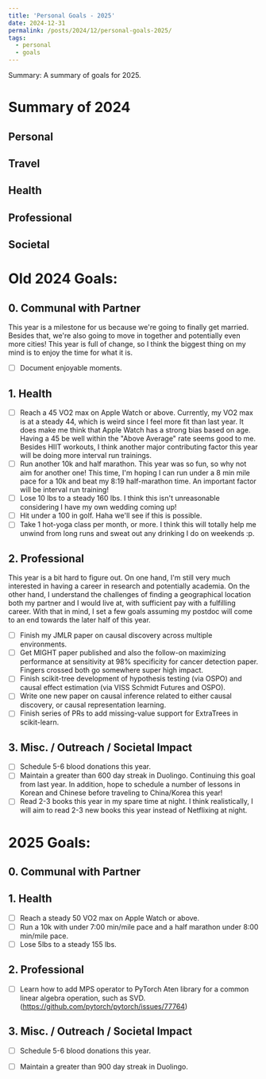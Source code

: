 ```yaml
---
title: 'Personal Goals - 2025'
date: 2024-12-31
permalink: /posts/2024/12/personal-goals-2025/
tags:
  - personal
  - goals
---
```


Summary: A summary of goals for 2025.

# Summary of 2024


## Personal


## Travel


## Health

## Professional


## Societal


# Old 2024 Goals:

## 0. Communal with Partner

This year is a milestone for us because we're going to finally get married. Besides that, we're also going to move in together and potentially even more cities! This year is full of change, so I think the biggest thing on my mind is to enjoy the time for what it is.

- [ ] Document enjoyable moments.

## 1. Health

- [ ] Reach a 45 VO2 max on Apple Watch or above. Currently, my VO2 max is at a steady 44, which is weird since I feel more fit than last year. It does make me think that Apple Watch has a strong bias based on age. Having a 45 be well within the "Above Average" rate seems good to me. Besides HIIT workouts, I think another major contributing factor this year will be doing more interval run trainings.
- [ ] Run another 10k and half marathon. This year was so fun, so why not aim for another one! This time, I'm hoping I can run under a 8 min mile pace for a 10k and beat my 8:19 half-marathon time. An important factor will be interval run training!
- [ ] Lose 10 lbs to a steady 160 lbs. I think this isn't unreasonable considering I have my own wedding coming up!
- [ ] Hit under a 100 in golf. Haha we'll see if this is possible.
- [ ] Take 1 hot-yoga class per month, or more. I think this will totally help me unwind from long runs and sweat out any drinking I do on weekends :p.

## 2. Professional

This year is a bit hard to figure out. On one hand, I'm still very much interested in having a career in research and potentially academia. On the other hand, I understand the challenges of finding a geographical location both my partner and I would live at, with sufficient pay with a fulfilling career. With that in mind, I set a few goals assuming my postdoc will come to an end towards the later half of this year.

- [ ] Finish my JMLR paper on causal discovery across multiple environments.
- [ ] Get MIGHT paper published and also the follow-on maximizing performance at sensitivity at 98% specificity for cancer detection paper. Fingers crossed both go somewhere super high impact.
- [ ] Finish scikit-tree development of hypothesis testing (via OSPO) and causal effect estimation (via VISS Schmidt Futures and OSPO).
- [ ] Write one new paper on causal inference related to either causal discovery, or causal representation learning.
- [ ] Finish series of PRs to add missing-value support for ExtraTrees in scikit-learn.
 
## 3. Misc. / Outreach / Societal Impact

- [ ] Schedule 5-6 blood donations this year.
- [ ] Maintain a greater than 600 day streak in Duolingo. Continuing this goal from last year. In addition, hope to schedule a number of lessons in Korean and Chinese before traveling to China/Korea this year!
- [ ] Read 2-3 books this year in my spare time at night. I think realistically, I will aim to read 2-3 new books this year instead of Netflixing at night.

# 2025 Goals:

## 0. Communal with Partner



## 1. Health

- [ ] Reach a steady 50 VO2 max on Apple Watch or above.
- [ ] Run a 10k with under 7:00 min/mile pace and a half marathon under 8:00 min/mile pace.
- [ ] Lose 5lbs to a steady 155 lbs.

## 2. Professional


- [ ] Learn how to add MPS operator to PyTorch Aten library for a common linear algebra operation, such as SVD. (https://github.com/pytorch/pytorch/issues/77764)
 
## 3. Misc. / Outreach / Societal Impact

- [ ] Schedule 5-6 blood donations this year.
- [ ] Maintain a greater than 900 day streak in Duolingo.


